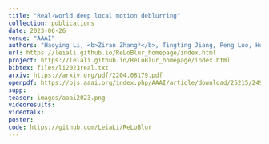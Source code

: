 ```yaml
---
title: "Real-world deep local motion deblurring"
collection: publications
date: 2023-06-26
venue: "AAAI"
authors: "Haoying Li, <b>Ziran Zhang*</b>, Tingting Jiang, Peng Luo, Huajun Feng, Zhihai Xu"
url: https://leiali.github.io/ReLoBlur_homepage/index.html 
project: https://leiali.github.io/ReLoBlur_homepage/index.html
bibtex: files/li2023real.txt
arxiv: https://arxiv.org/pdf/2204.08179.pdf
openpdf: https://ojs.aaai.org/index.php/AAAI/article/download/25215/24987
supp: 
teaser: images/aaai2023.png
videoresults: 
videotalk: 
poster: 
code: https://github.com/LeiaLi/ReLoBlur
---
```


